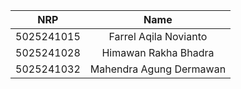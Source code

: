 |    NRP     |      Name      |
| :--------: | :------------: |
| 5025241015 | Farrel Aqila Novianto |
| 5025241028 | Himawan Rakha Bhadra |
| 5025241032 | Mahendra Agung Dermawan |
